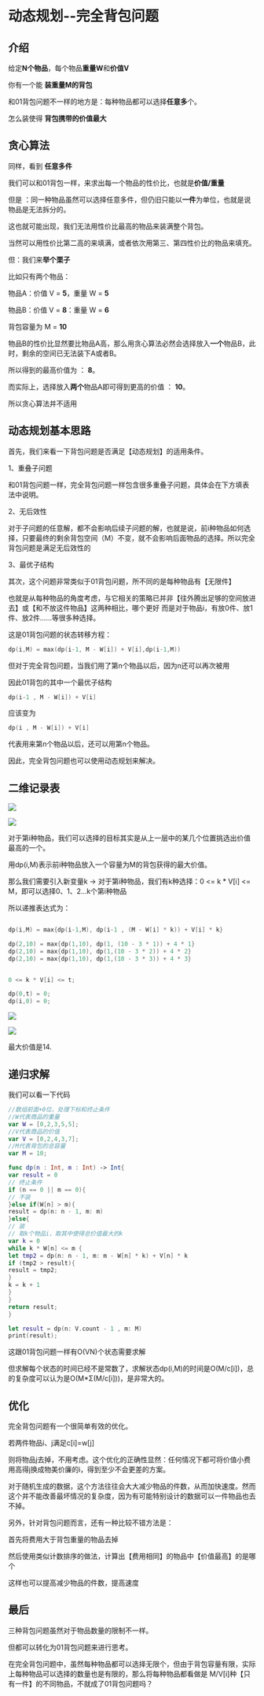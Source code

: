 # 动态规划--完全背包问题


## 介绍

给定**N个物品**，每个物品**重量W**和**价值V**

你有一个能 **装重量M的背包**

和01背包问题不一样的地方是：每种物品都可以选择**任意多**个。

怎么装使得 **背包携带的价值最大**


## 贪心算法
同样，看到 **任意多件**

我们可以和01背包一样，来求出每一个物品的性价比，也就是**价值/重量**

但是 ：同一种物品虽然可以选择任意多件，但仍旧只能以**一件**为单位，也就是说物品是无法拆分的。

这也就可能出现，我们无法用性价比最高的物品来装满整个背包。

当然可以用性价比第二高的来填满，或者依次用第三、第四性价比的物品来填充。

但：我们来**举个栗子**

比如只有两个物品：

物品A：价值 V = **5**，重量 W = **5**

物品B：价值 V = **8**：重量 W = **6**

背包容量为 M = **10**

物品B的性价比显然要比物品A高，那么用贪心算法必然会选择放入**一个**物品B，此时，剩余的空间已无法装下A或者B。

所以得到的最高价值为 ： **8**。

而实际上，选择放入**两个**物品A即可得到更高的价值 ： **10**。

所以贪心算法并不适用


## 动态规划基本思路

首先，我们来看一下背包问题是否满足【动态规划】的适用条件。

1、重叠子问题

和01背包问题一样，完全背包问题一样包含很多重叠子问题，具体会在下方填表法中说明。

2、无后效性

对于子问题的任意解，都不会影响后续子问题的解，也就是说，前i种物品如何选择，只要最终的剩余背包空间（M）不变，就不会影响后面物品的选择。所以完全背包问题是满足无后效性的

3、最优子结构

其次，这个问题非常类似于01背包问题，所不同的是每种物品有【无限件】

也就是从每种物品的角度考虑，与它相关的策略已并非【往外腾出足够的空间放进去】或【和不放这件物品】这两种相比，哪个更好
而是对于物品i，有放0件、放1件、放2件……等很多种选择。

这是01背包问题的状态转移方程：

```swift
dp(i,M) = max(dp(i-1, M - W[i]) + V[i],dp(i-1,M))
```

但对于完全背包问题，当我们用了第n个物品以后，因为n还可以再次被用

因此01背包的其中一个最优子结构

```swift
dp(i-1 , M - W[i]) + V[i]
```

应该变为

```swift
dp(i , M - W[i]) + V[i]
```

代表用来第n个物品以后，还可以用第n个物品。

因此，完全背包问题也可以使用动态规划来解决。


## 二维记录表

![](../../res/Dynamic_Programming/ckp1.png)

![](../../res/Dynamic_Programming/ckp2.png)


对于第i种物品，我们可以选择的目标其实是从上一层中的某几个位置挑选出价值最高的一个。

用dp(i,M)表示前i种物品放入一个容量为M的背包获得的最大价值。

那么我们需要引入新变量k -> 对于第i种物品，我们有k种选择：0 <= k * V[i] <= M，即可以选择0、1、2…k个第i种物品

所以递推表达式为：

```swift

dp(i,M) = max{dp(i-1,M), dp(i-1 , (M - W[i] * k)) + V[i] * k}

dp(2,10) = max{dp(1,10), dp(1, (10 - 3 * 1)) + 4 * 1}
dp(2,10) = max{dp(1,10), dp(1,(10 - 3 * 2)) + 4 * 2}
dp(2,10) = max{dp(1,10), dp(1,(10 - 3 * 3)) + 4 * 3}


0 <= k * V[i] <= t;

dp(0,t) = 0;
dp(i,0) = 0;
```

![](../../res/Dynamic_Programming/ckp3.png)

![](../../res/Dynamic_Programming/ckp4.png)


最大价值是14.

## 递归求解

我们可以看一下代码
```swift
//数组前面+0位，处理下标和终止条件
//W代表商品的重量
var W = [0,2,3,5,5];
//V代表商品的价值
var V = [0,2,4,3,7];
//M代表背包的总容量
var M = 10;

func dp(n : Int, m : Int) -> Int{
var result = 0
// 终止条件
if (n == 0 || m == 0){
// 不装
}else if(W[n] > m){
result = dp(n: n - 1, m: m)
}else{
// 装
// 取k个物品i，取其中使得总价值最大的k
var k = 0
while k * W[n] <= m {
let tmp2 = dp(n: n - 1, m: m - W[n] * k) + V[n] * k
if (tmp2 > result){
result = tmp2;
}
k = k + 1
}
}
return result;
}

let result = dp(n: V.count - 1 , m: M)
print(result);
```

这跟01背包问题一样有O(VN)个状态需要求解

但求解每个状态的时间已经不是常数了，求解状态dp(i,M)的时间是O(M/c[i])，总的复杂度可以认为是O(M*Σ(M/c[i]))，是非常大的。


## 优化
完全背包问题有一个很简单有效的优化。

若两件物品i、j满足c[i]=w[j]

则将物品j去掉，不用考虑。这个优化的正确性显然：任何情况下都可将价值小费用高得j换成物美价廉的i，得到至少不会更差的方案。

对于随机生成的数据，这个方法往往会大大减少物品的件数，从而加快速度。然而这个并不能改善最坏情况的复杂度，因为有可能特别设计的数据可以一件物品也去不掉。


另外，针对背包问题而言，还有一种比较不错方法是：

首先将费用大于背包重量的物品去掉

然后使用类似计数排序的做法，计算出【费用相同】的物品中【价值最高】的是哪个

这样也可以提高减少物品的件数，提高速度



## 最后

三种背包问题虽然对于物品数量的限制不一样。

但都可以转化为01背包问题来进行思考。

在完全背包问题中，虽然每种物品都可以选择无限个，但由于背包容量有限，实际上每种物品可以选择的数量也是有限的，那么将每种物品都看做是 M/V[i]种【只有一件】的不同物品，不就成了01背包问题吗？
